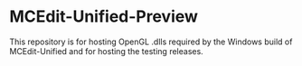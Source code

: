 # MCEdit-Unified-Preview

This repository is for hosting OpenGL .dlls required by the Windows build of MCEdit-Unified and for hosting the testing releases.
